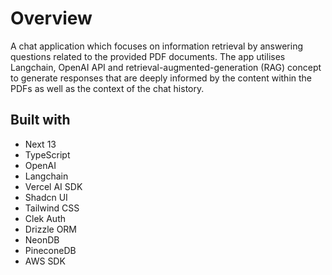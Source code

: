 # Overview

A chat application which focuses on information retrieval by answering questions related to the provided PDF documents. The app utilises Langchain, OpenAI API and retrieval-augmented-generation (RAG) concept to generate responses that are deeply informed by the content within the PDFs as well as the context of the chat history.

## Built with

- Next 13
- TypeScript
- OpenAI
- Langchain
- Vercel AI SDK
- Shadcn UI
- Tailwind CSS
- Clek Auth
- Drizzle ORM
- NeonDB
- PineconeDB
- AWS SDK
